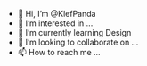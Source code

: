 - 👋 Hi, I’m @KlefPanda
- 👀 I’m interested in ...
- 🌱 I’m currently learning Design 
- 💞️ I’m looking to collaborate on ...
- 📫 How to reach me ...

<!---
KlefPanda/KlefPanda is a ✨ special ✨ repository because its `README.md` (this file) appears on your GitHub profile.
You can click the Preview link to take a look at your changes.
--->
